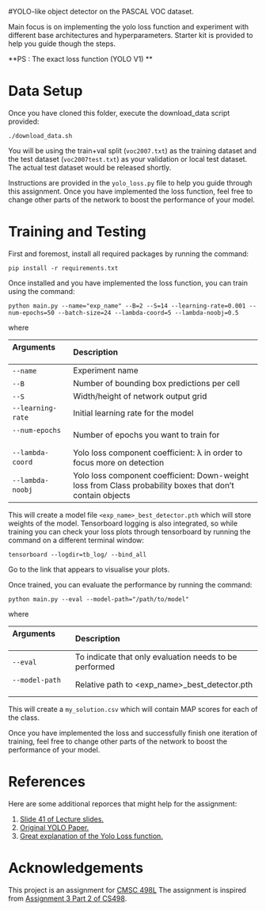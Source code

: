 #YOLO-like object detector on the PASCAL VOC dataset. 

Main focus is on implementing the yolo loss function and experiment with different base architectures and hyperparameters. Starter kit is provided to help you guide though the steps. 

**PS : The exact loss function (YOLO V1) ** 


# Data Setup

Once you have cloned this folder, execute the download_data script provided:
```
./download_data.sh
```
You will be using the train+val split (`voc2007.txt`) as the training dataset and the test dataset (`voc2007test.txt`) as your validation or local test dataset. The actual test dataset would be released shortly.

Instructions are provided in the `yolo_loss.py` file to help you guide through this assignment. Once you have implemented the loss function, feel free to change other parts of the network to boost the performance of your model.


# Training and Testing 
First and foremost, install all required packages by running the command:

```
pip install -r requirements.txt
```
Once installed and you have implemented the loss function, you can train using the command:

```
python main.py --name="exp_name" --B=2 --S=14 --learning-rate=0.001 --num-epochs=50 --batch-size=24 --lambda-coord=5 --lambda-noobj=0.5

```

where


| Arguments        | Description |
| :-------------------------- |:----------|
| `--name`     | Experiment name |
| `--B`     | Number of bounding box predictions per cell |
| `--S`     | Width/height of network output grid |
| `--learning-rate`     | Initial learning rate for the model |
| `--num-epochs`     | Number of epochs you want to train for |
| `--lambda-coord`     | Yolo loss component coefficient: λ in order to focus more on detection |
| `--lambda-noobj`     | Yolo loss component coefficient: Down-weight loss from Class probability boxes that don’t contain objects |

This will create a model file `<exp_name>_best_detector.pth` which will store weights of the model. Tensorboard logging is also integrated, so while training you can check your loss plots through tensorboard by running the command on a different terminal window:

```
tensorboard --logdir=tb_log/ --bind_all
```
Go to the link that appears to visualise your plots. 

Once trained, you can evaluate the performance by running the command:
```
python main.py --eval --model-path="/path/to/model"
```
where 

| Arguments        | Description |
| :------------- |:----------|
| `--eval`     | To indicate that only evaluation needs to be performed |
| `--model-path`     | Relative path to \<exp_name>_best_detector.pth |

This will create a `my_solution.csv` which will contain MAP scores for each of the class. 

Once you have implemented the loss and successfully finish one iteration of training, feel free to change other parts of the network to boost the performance of your model.

# References
Here are some additional reporces that might help for the assignment:
1. [Slide 41 of Lecture slides.](https://umd.app.box.com/s/uuf22g0whs85p7ivjrp135ml5wf84xpj)
1. [Original YOLO Paper.](https://pjreddie.com/media/files/papers/yolo_1.pdf)
2. [Great explanation of the Yolo Loss function.](https://stats.stackexchange.com/questions/287486/yolo-loss-function-explanation)


# Acknowledgements
This project is an assignment for [CMSC 498L](http://www.cs.umd.edu/class/spring2020/cmsc498L/) 
The assignment is inspired from [Assignment 3 Part 2 of CS498](http://slazebni.cs.illinois.edu/fall18/assignment3_part2.html).
